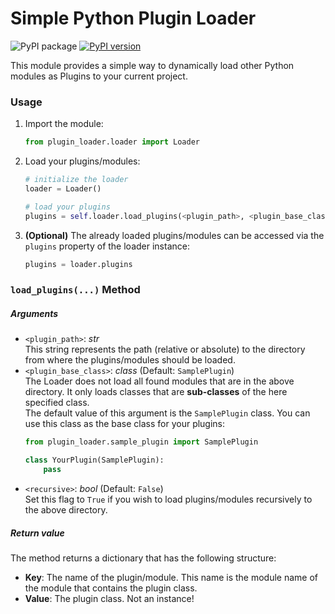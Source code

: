 # Simple Python Plugin Loader

![PyPI package](https://github.com/mammo0/py-simple-plugin-loader/workflows/PyPI%20package/badge.svg)
[![PyPI version](https://badge.fury.io/py/simple-plugin-loader.svg)](https://badge.fury.io/py/simple-plugin-loader)

This module provides a simple way to dynamically load other Python modules as Plugins to your current project.


### Usage

1. Import the module:
    ```python
    from plugin_loader.loader import Loader
    ```
2. Load your plugins/modules:
    ```python
    # initialize the loader
    loader = Loader()

    # load your plugins
    plugins = self.loader.load_plugins(<plugin_path>, <plugin_base_class, <recursive>)
    ```
3. **(Optional)** The already loaded plugins/modules can be accessed via the `plugins` property of the loader instance:
   ```python
   plugins = loader.plugins
   ```

### `load_plugins(...)` Method

##### Arguments

- `<plugin_path>`: _str_</br>
  This string represents the path (relative or absolute) to the directory from where the plugins/modules should be loaded.
- `<plugin_base_class>`: _class_ (Default: `SamplePlugin`)</br>
  The Loader does not load all found modules that are in the above directory. It only loads classes that are **sub-classes** of the here specified class.</br>
  The default value of this argument is the `SamplePlugin` class. You can use this class as the base class for your plugins:
  ```python
  from plugin_loader.sample_plugin import SamplePlugin

  class YourPlugin(SamplePlugin):
      pass
  ```
- `<recursive>`: _bool_ (Default: `False`)</br>
  Set this flag to `True` if you wish to load plugins/modules recursively to the above directory.

##### Return value

The method returns a dictionary that has the following structure:

- **Key**: The name of the plugin/module. This name is the module name of the module that contains the plugin class.
- **Value**: The plugin class. Not an instance!
